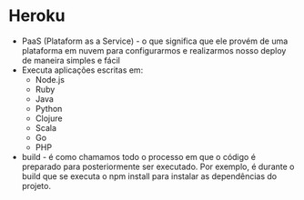 # Heroku
- PaaS (Plataform as a Service) - o que significa que ele provém de uma plataforma em nuvem para configurarmos e realizarmos nosso deploy de maneira simples e fácil
- Executa aplicações escritas em:
  - Node.js
  - Ruby
  - Java
  - Python
  - Clojure
  - Scala
  - Go
  - PHP
- build - é como chamamos todo o processo em que o código é preparado para posteriormente ser executado. Por exemplo, é durante o build que se executa o npm install para instalar as dependências do projeto.